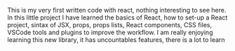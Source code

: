 This is my very first written code with react, nothing interesting to see here. In this little project I have learned the basics of React, how to set-up a React project, sintax of JSX, props, props lists, React components, CSS files, VSCode tools and plugins to improve the workflow. I am really enjoying learning this new library, it has uncountables features, there is a lot to learn

